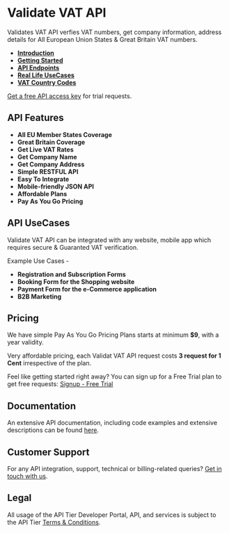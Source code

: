# Validate VAT API

Validates VAT API verfies VAT numbers, get company information, address details for All European Union States & Great Britain VAT numbers.
 

* **[Introduction](docs/1.introduction.md)**
* **[Getting Started](docs/2.getting-started.md)**
* **[API Endpoints](docs/3.api-requests.md)**
* **[Real Life UseCases](docs/7.use-cases.md)**
* **[VAT Country Codes](docs/8.vat-country-codes.md)**


[Get a free API access key](https://www.apitier.com/signup) for trial requests.

## API Features
* **All EU Member States Coverage**
* **Great Britain Coverage**
* **Get Live VAT Rates**
* **Get Company Name**
* **Get Company Address**
* **Simple RESTFUL API**
* **Easy To Integrate**
* **Mobile-friendly JSON API**
* **Affordable Plans**
* **Pay As You Go Pricing**

## API UseCases
Validate VAT API can be integrated with any website, mobile app which requires secure & Guaranted VAT verification.

Example Use Cases -
* **Registration and Subscription Forms**
* **Booking Form for the Shopping website**
* **Payment Form for the e-Commerce application**
* **B2B Marketing**

## Pricing
We have simple Pay As You Go Pricing Plans starts at minimum **$9**, with a year validity.

Very affordable pricing, each Validat VAT API request costs **3 request for 1 Cent**  irrespective of the plan.

Feel like getting started right away? You can sign up for a Free Trial plan to get free requests: [Signup - Free Trial](https://www.apitier.com/signup)

## Documentation
An extensive API documentation, including code examples and extensive descriptions can be found [here](https://docs.apitier.com/docs/validate-vat/introduction).

## Customer Support
For any API integration, support, technical or billing-related queries? [Get in touch with us](mailto:hello@apitier.com).

## Legal
All usage of the API Tier Developer Portal, API, and services is subject to the API Tier [Terms & Conditions](https://www.apitier.com/legal/terms-of-service).
